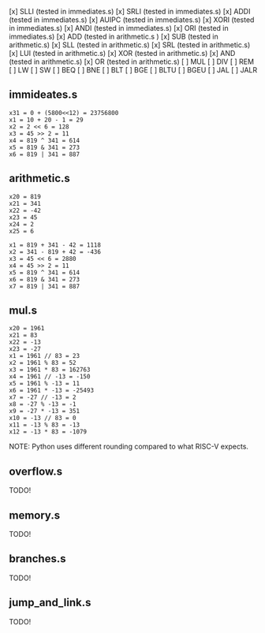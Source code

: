 [x] SLLI (tested in immediates.s)
[x] SRLI (tested in immediates.s)
[x] ADDI (tested in immediates.s)
[x] AUIPC (tested in immediates.s)
[x] XORI (tested in immediates.s)
[x] ANDI (tested in immediates.s)
[x] ORI (tested in immediates.s)
[x] ADD (tested in arithmetic.s )
[x] SUB (tested in arithmetic.s)
[x] SLL (tested in arithmetic.s)
[x] SRL (tested in arithmetic.s)
[x] LUI (tested in arithmetic.s)
[x] XOR (tested in arithmetic.s)
[x] AND (tested in arithmetic.s)
[x] OR (tested in arithmetic.s)
[ ] MUL
[ ] DIV
[ ] REM
[ ] LW
[ ] SW
[ ] BEQ
[ ] BNE
[ ] BLT
[ ] BGE
[ ] BLTU
[ ] BGEU
[ ] JAL
[ ] JALR

## immideates.s

```
x31 = 0 + (5800<<12) = 23756800
x1 = 10 + 20 - 1 = 29
x2 = 2 << 6 = 128
x3 = 45 >> 2 = 11
x4 = 819 ^ 341 = 614
x5 = 819 & 341 = 273
x6 = 819 | 341 = 887
```

## arithmetic.s

```
x20 = 819
x21 = 341
x22 = -42
x23 = 45
x24 = 2
x25 = 6

x1 = 819 + 341 - 42 = 1118
x2 = 341 - 819 + 42 = -436
x3 = 45 << 6 = 2880
x4 = 45 >> 2 = 11
x5 = 819 ^ 341 = 614
x6 = 819 & 341 = 273
x7 = 819 | 341 = 887
```

## mul.s

```
x20 = 1961
x21 = 83
x22 = -13
x23 = -27
x1 = 1961 // 83 = 23
x2 = 1961 % 83 = 52
x3 = 1961 * 83 = 162763
x4 = 1961 // -13 = -150
x5 = 1961 % -13 = 11
x6 = 1961 * -13 = -25493
x7 = -27 // -13 = 2
x8 = -27 % -13 = -1
x9 = -27 * -13 = 351
x10 = -13 // 83 = 0
x11 = -13 % 83 = -13
x12 = -13 * 83 = -1079
```

NOTE: Python uses different rounding compared to what RISC-V expects.


## overflow.s

TODO!

## memory.s

TODO!

## branches.s

TODO!

## jump_and_link.s

TODO!
